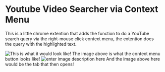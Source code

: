 # Youtube Video Searcher via Context Menu
This is a little chrome extention that adds the function to do a YouTube search query via the right-mouse click context menu, the extention does the query with the highlighted text.

![This is what it would look like!](https://i.imgur.com/Zrt6Smd.png)
The image above is what the context menu button looks like!
![enter image description here](https://i.imgur.com/bi8g39i.png)
And the image above here would be the tab that then opens!
